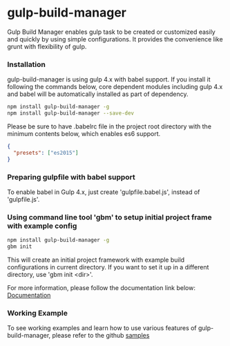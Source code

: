 # gulp-build-manager
Gulp Build Manager enables gulp task to be created or customized easily and quickly by using simple configurations.
It provides the convenience like grunt with flexibility of gulp.

### Installation
gulp-build-manager is using gulp 4.x with babel support. If you install it following the commands below, core dependent modules including gulp 4.x and babel will be automatically installed as part of dependency.
```bash
npm install gulp-build-manager -g
npm install gulp-build-manager --save-dev
```
Please be sure to have .babelrc file in the project root directory with the minimum contents below, which enables es6 support. 
```json
{
  "presets": ["es2015"]
}
```


### Preparing gulpfile with babel support
To enable babel in Gulp 4.x, just create 'gulpfile.babel.js', instead of 'gulpfile.js'.


### Using command line tool 'gbm' to setup initial project frame with example config
```bash
npm install gulp-build-manager -g
gbm init
```
This will create an initial project framework with example build configurations in current directory.
If you want to set it up in a different directory, use 'gbm init \<dir\>'.

For more information, please follow the documentation link below:<br>
[Documentation](https://shnam7.github.io/gulp-build-manager/)



### Working Example
To see working examples and learn how to use various features of gulp-build-manager,
please refer to the github [samples](https://github.com/shnam7/gulp-build-manager/tree/master/samples)
